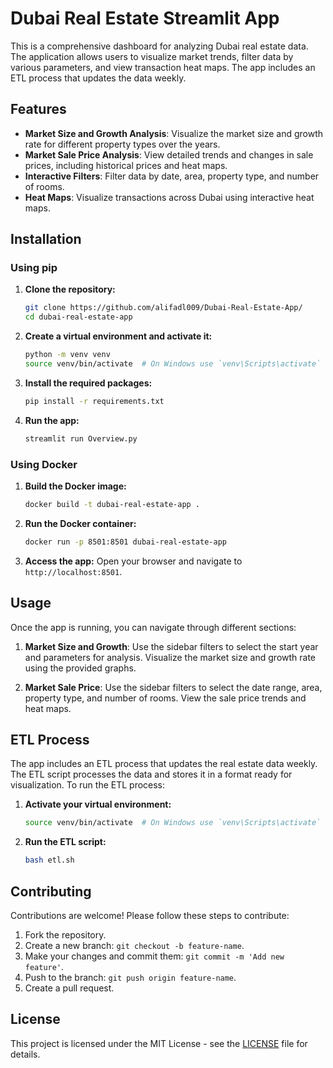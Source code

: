 # Dubai Real Estate Streamlit App

This is a comprehensive dashboard for analyzing Dubai real estate data. The application allows users to visualize market trends, filter data by various parameters, and view transaction heat maps. The app includes an ETL process that updates the data weekly.

## Features

- **Market Size and Growth Analysis**: Visualize the market size and growth rate for different property types over the years.
- **Market Sale Price Analysis**: View detailed trends and changes in sale prices, including historical prices and heat maps.
- **Interactive Filters**: Filter data by date, area, property type, and number of rooms.
- **Heat Maps**: Visualize transactions across Dubai using interactive heat maps.

## Installation

### Using pip

1. **Clone the repository:**

    ```bash
    git clone https://github.com/alifadl009/Dubai-Real-Estate-App/
    cd dubai-real-estate-app
    ```

2. **Create a virtual environment and activate it:**

    ```bash
    python -m venv venv
    source venv/bin/activate  # On Windows use `venv\Scripts\activate`
    ```

3. **Install the required packages:**

    ```bash
    pip install -r requirements.txt
    ```

4. **Run the app:**

    ```bash
    streamlit run Overview.py
    ```

### Using Docker

1. **Build the Docker image:**

    ```bash
    docker build -t dubai-real-estate-app .
    ```

2. **Run the Docker container:**

    ```bash
    docker run -p 8501:8501 dubai-real-estate-app
    ```

3. **Access the app:**
    Open your browser and navigate to `http://localhost:8501`.

## Usage

Once the app is running, you can navigate through different sections:

1. **Market Size and Growth**: Use the sidebar filters to select the start year and parameters for analysis. Visualize the market size and growth rate using the provided graphs.

2. **Market Sale Price**: Use the sidebar filters to select the date range, area, property type, and number of rooms. View the sale price trends and heat maps.

## ETL Process

The app includes an ETL process that updates the real estate data weekly. The ETL script processes the data and stores it in a format ready for visualization. To run the ETL process:

1. **Activate your virtual environment:**

    ```bash
    source venv/bin/activate  # On Windows use `venv\Scripts\activate`
    ```

2. **Run the ETL script:**

    ```bash
    bash etl.sh
    ```

## Contributing

Contributions are welcome! Please follow these steps to contribute:

1. Fork the repository.
2. Create a new branch: `git checkout -b feature-name`.
3. Make your changes and commit them: `git commit -m 'Add new feature'`.
4. Push to the branch: `git push origin feature-name`.
5. Create a pull request.

## License

This project is licensed under the MIT License - see the [LICENSE](LICENSE) file for details.
